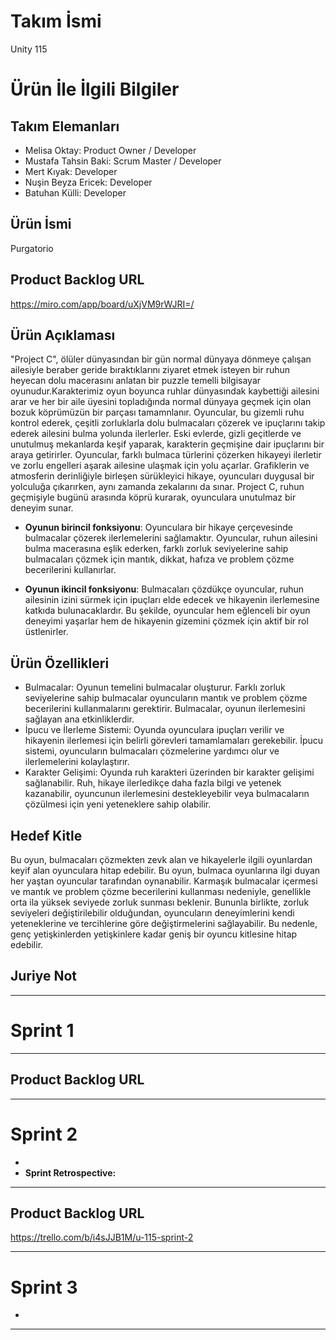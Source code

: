 # **Takım İsmi**

Unity 115

# Ürün İle İlgili Bilgiler

## Takım Elemanları
- Melisa Oktay: Product Owner / Developer
- Mustafa Tahsin Baki: Scrum Master / Developer
- Mert Kıyak: Developer
- Nuşin Beyza Ericek: Developer
- Batuhan Külli: Developer

## Ürün İsmi

Purgatorio

## Product Backlog URL

https://miro.com/app/board/uXjVM9rWJRI=/

## Ürün Açıklaması

"Project C", ölüler dünyasından bir gün normal dünyaya dönmeye çalışan ailesiyle beraber geride bıraktıklarını ziyaret etmek isteyen bir ruhun heyecan dolu macerasını anlatan bir puzzle temelli bilgisayar oyunudur.Karakterimiz oyun boyunca ruhlar dünyasındak kaybettiği ailesini arar ve her bir aile üyesini topladığında normal dünyaya geçmek için olan bozuk köprümüzün bir parçası tamamnlanır. Oyuncular, bu gizemli ruhu kontrol ederek, çeşitli zorluklarla dolu bulmacaları çözerek ve ipuçlarını takip ederek ailesini bulma yolunda ilerlerler. Eski evlerde, gizli geçitlerde ve unutulmuş mekanlarda keşif yaparak, karakterin geçmişine dair ipuçlarını bir araya getirirler. Oyuncular, farklı bulmaca türlerini çözerken hikayeyi ilerletir ve zorlu engelleri aşarak ailesine ulaşmak için yolu açarlar. Grafiklerin ve atmosferin derinliğiyle birleşen sürükleyici hikaye, oyuncuları duygusal bir yolculuğa çıkarırken, aynı zamanda zekalarını da sınar. Project C, ruhun geçmişiyle bugünü arasında köprü kurarak, oyunculara unutulmaz bir deneyim sunar.


- **Oyunun birincil fonksiyonu**: Oyunculara bir hikaye çerçevesinde bulmacalar çözerek ilerlemelerini sağlamaktır. Oyuncular, ruhun ailesini bulma macerasına eşlik ederken, farklı zorluk seviyelerine sahip bulmacaları çözmek için mantık, dikkat, hafıza ve problem çözme becerilerini kullanırlar.

- **Oyunun ikincil fonksiyonu**: Bulmacaları çözdükçe oyuncular, ruhun ailesinin izini sürmek için ipuçları elde edecek ve hikayenin ilerlemesine katkıda bulunacaklardır. Bu şekilde, oyuncular hem eğlenceli bir oyun deneyimi yaşarlar hem de hikayenin gizemini çözmek için aktif bir rol üstlenirler.

## Ürün Özellikleri
- Bulmacalar: Oyunun temelini bulmacalar oluşturur. Farklı zorluk seviyelerine sahip bulmacalar oyuncuların mantık ve problem çözme becerilerini kullanmalarını gerektirir. Bulmacalar, oyunun ilerlemesini sağlayan ana etkinliklerdir.
- İpucu ve İlerleme Sistemi: Oyunda oyunculara ipuçları verilir ve hikayenin ilerlemesi için belirli görevleri tamamlamaları gerekebilir. İpucu sistemi, oyuncuların bulmacaları çözmelerine yardımcı olur ve ilerlemelerini kolaylaştırır.
- Karakter Gelişimi: Oyunda ruh karakteri üzerinden bir karakter gelişimi sağlanabilir. Ruh, hikaye ilerledikçe daha fazla bilgi ve yetenek kazanabilir, oyuncunun ilerlemesini destekleyebilir veya bulmacaların çözülmesi için yeni yeteneklere sahip olabilir.
## Hedef Kitle
Bu oyun, bulmacaları çözmekten zevk alan ve hikayelerle ilgili oyunlardan keyif alan oyunculara hitap edebilir. Bu oyun, bulmaca oyunlarına ilgi duyan her yaştan oyuncular tarafından oynanabilir. Karmaşık bulmacalar içermesi ve mantık ve problem çözme becerilerini kullanması nedeniyle, genellikle orta ila yüksek seviyede zorluk sunması beklenir. Bununla birlikte, zorluk seviyeleri değiştirilebilir olduğundan, oyuncuların deneyimlerini kendi yeteneklerine ve tercihlerine göre değiştirmelerini sağlayabilir. Bu nedenle, genç yetişkinlerden yetişkinlere kadar geniş bir oyuncu kitlesine hitap edebilir.

## Juriye Not




---

# Sprint 1




---

## Product Backlog URL



---

# Sprint 2

-
- **Sprint Retrospective:**

  

---

## Product Backlog URL

https://trello.com/b/i4sJJB1M/u-115-sprint-2

---

# Sprint 3

- 

---

